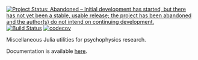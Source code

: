 [![Project Status: Abandoned – Initial development has started, but there has not yet been a stable, usable release; the project has been abandoned and the author(s) do not intend on continuing development.](https://www.repostatus.org/badges/latest/abandoned.svg)](https://www.repostatus.org/#abandoned)
[![Build Status](https://travis-ci.org/sam81/Psychophysics.jl.svg?branch=master)](https://travis-ci.org/sam81/Psychophysics.jl)
[![codecov](https://codecov.io/gh/sam81/Psychophysics.jl/branch/master/graph/badge.svg)](https://codecov.io/gh/sam81/Psychophysics.jl)

Miscellaneous Julia utilities for psychophysics research.

Documentation is available [here](http://samcarcagno.altervista.org/Psychophysics/site/index.html).

